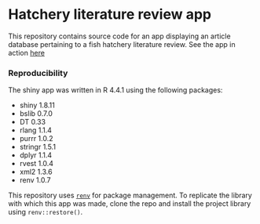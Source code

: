 # Hatchery literature review app

This repository contains source code for an app displaying an article database 
pertaining to a fish hatchery literature review. See the app in action 
[here](https://clroberts2112.shinyapps.io/hatchery-lit-review/)


### Reproducibility

The shiny app was written in R 4.4.1 using the following packages:

- shiny 1.8.11
- bslib 0.7.0
- DT 0.33
- rlang 1.1.4
- purrr 1.0.2
- stringr 1.5.1
- dplyr 1.1.4
- rvest 1.0.4
- xml2 1.3.6
- renv 1.0.7

This repository uses [`renv`](https://rstudio.github.io/renv/articles/renv.html) 
for package management. To replicate the library with which this app was made, 
clone the repo and install the project library using `renv::restore()`.

